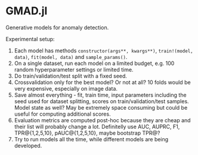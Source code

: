 # GMAD.jl
Generative models for anomaly detection.

Experimental setup:

1) Each model has methods `constructor(args**, kwargs**)`, `train!(model, data)`, `fit(model, data)` and `sample_params()`.
2) On a single dataset, run each model on a limited budget, e.g. 100 random hyperparameter settings or limited time.
3) Do train/validation/test split with a fixed seed.
4) Crossvalidation only for the best model? Or not at all? 10 folds would be very expensive, especially on image data.
5) Save almost everything - fit, train time, input parameters including the seed used for dataset splitting, scores on train/validation/test samples. Model state as well? May be extremely space consuming but could be useful for computing additional scores.
6) Evaluation metrics are computed post-hoc because they are cheap and their list will probably change a lot. Definitelly use AUC, AUPRC, F1, TPR@{1,2,5,10}, pAUC@{1,2,5,10}, maybe bootstrap TPR@?
7) Try to run models all the time, while different models are being developed.
